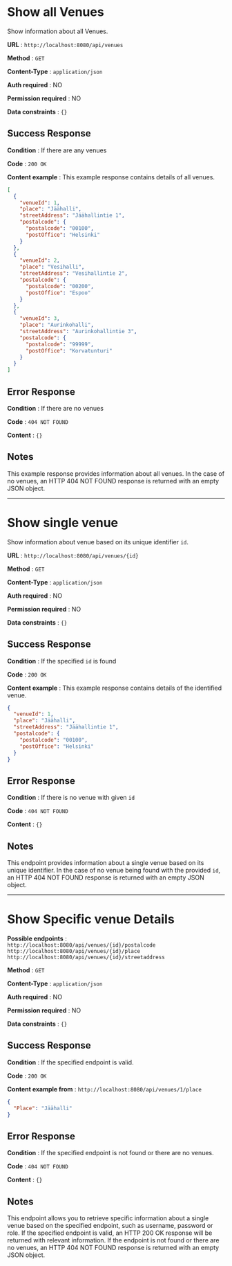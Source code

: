 # Show all Venues

Show information about all Venues.

**URL** : `http://localhost:8080/api/venues`

**Method** : `GET`

**Content-Type** : `application/json`

**Auth required** : NO

**Permission required** : NO

**Data constraints** : `{}`

## Success Response

**Condition** : If there are any venues

**Code** : `200 OK`

**Content example** : This example response contains details of all venues.

```json
[
  {
    "venueId": 1,
    "place": "Jäähalli",
    "streetAddress": "Jäähallintie 1",
    "postalcode": {
      "postalcode": "00100",
      "postOffice": "Helsinki"
    }
  },
  {
    "venueId": 2,
    "place": "Vesihalli",
    "streetAddress": "Vesihallintie 2",
    "postalcode": {
      "postalcode": "00200",
      "postOffice": "Espoo"
    }
  },
  {
    "venueId": 3,
    "place": "Aurinkohalli",
    "streetAddress": "Aurinkohallintie 3",
    "postalcode": {
      "postalcode": "99999",
      "postOffice": "Korvatunturi"
    }
  }
]
```

## Error Response

**Condition** : If there are no venues

**Code** : `404 NOT FOUND`

**Content** : `{}`

## Notes

This example response provides information about all venues. In the case of no venues, an HTTP 404 NOT FOUND response is returned with an empty JSON object.

---

# Show single venue

Show information about venue based on its unique identifier `id`.

**URL** : `http://localhost:8080/api/venues/{id}`

**Method** : `GET`

**Content-Type** : `application/json`

**Auth required** : NO

**Permission required** : NO

**Data constraints** : `{}`

## Success Response

**Condition** : If the specified `id` is found

**Code** : `200 OK`

**Content example** : This example response contains details of the identified venue.

```json
{
  "venueId": 1,
  "place": "Jäähalli",
  "streetAddress": "Jäähallintie 1",
  "postalcode": {
    "postalcode": "00100",
    "postOffice": "Helsinki"
  }
}
```

## Error Response

**Condition** : If there is no venue with given `id`

**Code** : `404 NOT FOUND`

**Content** : `{}`

## Notes

This endpoint provides information about a single venue based on its unique identifier. In the case of no venue being found with the provided `id`, an HTTP 404 NOT FOUND response is returned with an empty JSON object.

---

# Show Specific venue Details

**Possible endpoints** :  
`http://localhost:8080/api/venues/{id}/postalcode`  
`http://localhost:8080/api/venues/{id}/place`  
`http://localhost:8080/api/venues/{id}/streetaddress`<br>

**Method** : `GET`

**Content-Type** : `application/json`

**Auth required** : NO

**Permission required** : NO

**Data constraints** : `{}`

## Success Response

**Condition** : If the specified endpoint is valid.

**Code** : `200 OK`

**Content example from** : `http://localhost:8080/api/venues/1/place`

```json
{
  "Place": "Jäähalli"
}
```

## Error Response

**Condition** : If the specified endpoint is not found or there are no venues.

**Code** : `404 NOT FOUND`

**Content** : `{}`

## Notes

This endpoint allows you to retrieve specific information about a single venue based on the specified endpoint, such as username, password or role. If the specified endpoint is valid, an HTTP 200 OK response will be returned with relevant information. If the endpoint is not found or there are no venues, an HTTP 404 NOT FOUND response is returned with an empty JSON object.
